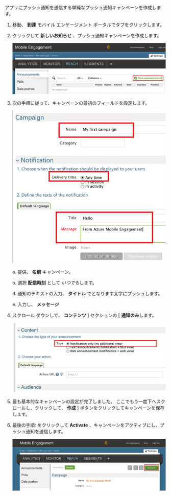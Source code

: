 アプリにプッシュ通知を送信する単純なプッシュ通知キャンペーンを作成します。

1. 移動、 **到達** モバイル エンゲージメント ポータルでタブをクリックします。

2. クリックして **新しいお知らせ** 、プッシュ通知キャンペーンを作成します。

    ![](./media/mobile-engagement-windows-push-campaign/new-announcement.png)

3. 次の手順に従って、キャンペーンの最初のフィールドを設定します。

    ![](./media/mobile-engagement-windows-push-campaign/campaign-first-params.png)

    a. 提供、 **名前** キャンペーン。

    b. 選択 **配信時刻** として *いつでも*します。

    d. 通知のテキストの入力、 **タイトル** でとなります太字にプッシュします。

    e. 入力し、 **メッセージ**

4. スクロール ダウンしで、 **コンテンツ** ] セクションの [ **通知のみ**します。

    ![](./media/mobile-engagement-windows-push-campaign/campaign-content.png)

5. 最も基本的なキャンペーンの設定が完了しました。 ここでもう一度下へスクロールし、クリックして、 **作成** ] ボタンをクリックしてキャンペーンを保存します。

6. 最後の手順: をクリックして **Activate** 、キャンペーンをアクティブにし、プッシュ通知を送信します。

    ![](./media/mobile-engagement-windows-push-campaign/campaign-activate.png)

 
